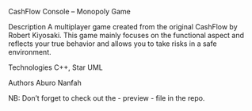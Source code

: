 CashFlow Console – Monopoly Game

Description
    A multiplayer game created from the original CashFlow by Robert Kiyosaki. This game mainly focuses on the functional aspect and reflects your true behavior and allows you to take risks in a safe environment.

Technologies
    C++, Star UML

Authors
    Aburo Nanfah

NB: Don’t forget to check out the - preview - file in the repo.

